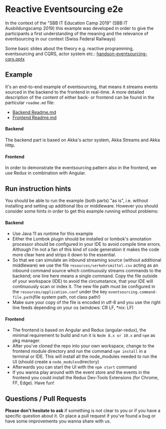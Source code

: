 # Reactive Eventsourcing e2e 

In the context of the "SBB IT Education Camp 2019" (SBB IT Ausbildungscamp 2019) this example was developed in order
to give the participants a first understanding of the meaning and the relevance of eventsourcing in our context (Swiss Federal Railways)

Some basic slides about the theory e.g. reactive programming, eventsourcing and CQRS, actor system etc.: [handson-eventsourcing-cqrs.pptx](./handson-eventsourcing-cqrs.pptx) 


## Example
It's an end-to-end example of eventsourcing, that means it streams events sourced in the backend to the frontend in real-time.
A more detailed description of the content of either back- or frontend can be found in the particular `readme.md` file:
*  [Backend Readme.md](eventsourcing-backend/README.md)
*  [Frontend Readme.md](eventsourcing-frontend/README.md)

#### Backend
The backend part is based on Akka's actor system, Akka Streams and Akka Http.

#### Frontend
In order to demonstrate the eventsourcing pattern also in the frontend, we use Redux in combination with Angular.

## Run instruction hints
You should be able to run the example (both parts) "as is", i.e. without installing and setting up additional libs or middleware.
However you should consider some hints in order to get this example running without problems:

#### Backend
* Use Java 11 as runtime for this example
* Either the Lombok plugin should be installed or lombok's annotation processor should be configured in your IDE 
  to avoid compile time errors. Although I'm not a fan of this kind of code generation it makes the code more clear here 
  and strips it down to the essential. 
* So that we can simulate an inbound streaming source (without additional middleware) we use the file `resources/verkehrsmittel.csv`
  acting as an inbound command source which continuously streams commands to the backend; one line here means a single command.
  Copy the file outside of your workspace (IDE) to avoid the circumstance, that your IDE will continuously scan or index it.
  The new file path must be configured in the `resources/application.conf` under the key `eventsourcing.command-file.path`(file system path, not class path!)
* Make sure your copy of the file is encoded in utf-8 and you use the right line feeds depending on your os (windows: CR LF, *nix: LF)

#### Frontend
* The frontend is based on Angular and Redux (angular-redux), the minimal requirement to build and run it is `Node 8.x or 10.x` and `npm` as pkg manager.
* After you've cloned the repo into your own workspace, change to the frontend module directory and run the command `npm install` in a terminal or IDE. This
  will install all the node_modules needed to run the UI (should create a `node_modules`directory)
* Afterwards you can start the UI with the `npm start` command
* If you wanna play around with the event store and the events in the frontend you could install the Redux Dev-Tools Extensions (for Chrome, FF, Edge).
  Have fun!
  
## Questions / Pull Requests
**Please don't hesitate to ask** if something is not clear to you or if you have a specific question about it.
Or place a pull request if you've found a bug or have some improvements you wanna share with us.

